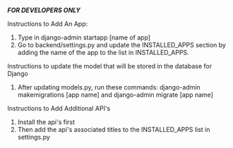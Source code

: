 
***FOR DEVELOPERS ONLY***

Instructions to Add An App:

1. Type in django-admin startapp [name of app]
2. Go to backend/settings.py and update the INSTALLED_APPS section by adding the
   name of the app to the list in INSTALLED_APPS.

Instructions to update the model that will be stored in the database for Django

1. After updating models.py, run these commands: django-admin makemigrations [app name] and 
   django-admin migrate [app name]

Instructions to Add Additional API's

1. Install the api's first
2. Then add the api's associated titles to the INSTALLED_APPS list in settings.py


